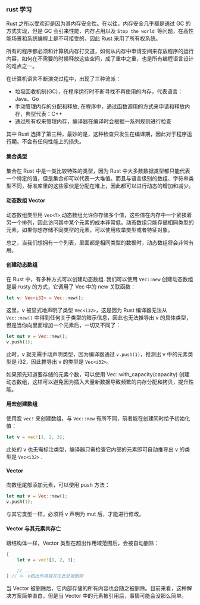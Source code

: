 ### rust 学习

Rust 之所以受欢迎是因为其内存安全性。在以往，内存安全几乎都是通过 GC 的方式实现，但是 GC 会引来性能、内存占用以及 `Stop the world `等问题，在高性能场景和系统编程上是不可接受的，因此 Rust 采用了所有权系统。

所有的程序都必须和计算机内存打交道，如何从内存中申请空间来存放程序的运行内容，如何在不需要的时候释放这些空间，成了重中之重，也是所有编程语言设计的难点之一。

在计算机语言不断演变过程中，出现了三种流派：

* 垃圾回收机制(GC)，在程序运行时不断寻找不再使用的内存，代表语言：Java、Go
* 手动管理内存的分配和释放, 在程序中，通过函数调用的方式来申请和释放内存，典型代表：C++
* 通过所有权来管理内存，编译器在编译时会根据一系列规则进行检查

其中 Rust 选择了第三种，最妙的是，这种检查只发生在编译期，因此对于程序运行期，不会有任何性能上的损失。

####  集合类型

集合在 Rust 中是一类比较特殊的类型，因为 Rust 中大多数数据类型都只能代表一个特定的值，但是集合却可以代表一大堆值。而且与语言级别的数组、字符串类型不同，标准库里的这些家伙是分配在堆上，因此都可以进行动态的增加和减少。


#### 动态数组 Vector

动态数组类型用 `Vec<T>`,动态数组允许你存储多个值，这些值在内存中一个紧挨着另一个排列，因此访问其中某个元素的成本非常低。动态数组只能存储相同类型的元素，如果你想存储不同类型的元素，可以使用枚举类型或者特征对象。

总之，当我们想拥有一个列表，里面都是相同类型的数据时，动态数组将会非常有用。


#### 创建动态数组

在 Rust 中，有多种方式可以创建动态数组. 我们可以使用 `Vec::new` 创建动态数组是最 rusty 的方式，它调用了 Vec 中的 new 关联函数：

```rust
let v: Vec<i32> = Vec::new();
```

这里，v 被显式地声明了类型 `Vec<i32>`，这是因为 Rust 编译器无法从 `Vec::new()` 中得到任何关于类型的暗示信息，因此也无法推导出 v 的具体类型，但是当你向里面增加一个元素后，一切又不同了：
```rust
let mut v = Vec::new();
v.push(1);
```
此时，v 就无需手动声明类型，因为编译器通过 `v.push(1)`，推测出 v 中的元素类型是 i32，因此推导出 v 的类型是 `Vec<i32>`。

如果预先知道要存储的元素个数，可以使用 Vec::with_capacity(capacity) 创建动态数组，这样可以避免因为插入大量新数据导致频繁的内存分配和拷贝，提升性能。

#### 用宏创建数组

使用宏 `vec!` 来创建数组，与 `Vec::new` 有所不同，前者能在创建同时给予初始化值：

```rust
let v = vec![1, 2, 3];
```
此处的 v 也无需标注类型，编译器只需检查它内部的元素即可自动推导出 v 的类型是 `Vec<i32>` .

#### Vector

向数组尾部添加元素，可以使用 push 方法：
```rust
let mut v = Vec::new();
v.push(1);
```
与其它类型一样，必须将 v 声明为 mut 后，才能进行修改。

#### Vector 与其元素共存亡

跟结构体一样，Vector 类型在超出作用域范围后，会被自动删除：
```rust
{
    let v = vec![1, 2, 3];

    // ...
} // <- v超出作用域并在此处被删除
```
当 Vector 被删除后，它内部存储的所有内容也会随之被删除。目前来看，这种解决方案简单直白，但是当 Vector 中的元素被引用后，事情可能会没那么简单。

